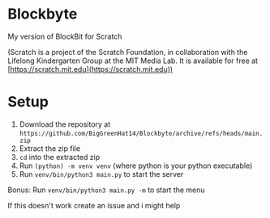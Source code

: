 # Blockbyte
My version of BlockBit for Scratch


(Scratch is a project of the Scratch Foundation, in collaboration with the Lifelong Kindergarten Group at the MIT Media Lab. It is available for free at [https://scratch.mit.edu](https://scratch.mit.edu))

# Setup
1. Download the repository at `https://github.com/BigGreenHat14/Blockbyte/archive/refs/heads/main.zip`
2. Extract the zip file
3. `cd` into the extracted zip
4. Run `(python) -m venv venv` (where python is your python executable)
5. Run `venv/bin/python3 main.py` to start the server

Bonus:
Run `venv/bin/python3 main.py -m` to start the menu

If this doesn't work create an issue and i might help
